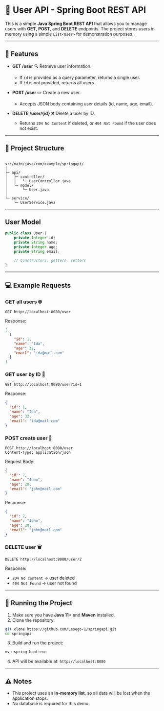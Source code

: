 # 🌟 User API - Spring Boot REST API

This is a simple **Java Spring Boot REST API** that allows you to manage users with **GET**, **POST**, and **DELETE** endpoints. The project stores users in memory using a simple `List<User>` for demonstration purposes.

---

## 🚀 Features

- **GET /user** 🔍
  Retrieve user information.  
  - If `id` is provided as a query parameter, returns a single user.
  - If `id` is not provided, returns all users.

- **POST /user** ✏️
  Create a new user.  
  - Accepts JSON body containing user details (id, name, age, email).

- **DELETE /user/{id}** ❌
  Delete a user by ID.  
  - Returns `204 No Content` if deleted, or `404 Not Found` if the user does not exist.

---

## 📁 Project Structure

```

src/main/java/com/example/springapi/
│
├─ api/
│   ├─ controller/
│   │   └─ UserController.java
│   └─ model/
│       └─ User.java
│
└─ service/
    └─ UserService.java

````

---

## User Model

```java
public class User {
    private Integer id;
    private String name;
    private Integer age;
    private String email;

    // Constructors, getters, setters
}
````

---

## 💻 Example Requests

### GET all users 🌐

```
GET http://localhost:8080/user
```

Response:

```json
[
  {
    "id": 1,
    "name": "Ida",
    "age": 32,
    "email": "ida@mail.com"
  }
]
```

### GET user by ID 🔎

```
GET http://localhost:8080/user?id=1
```

Response:

```json
{
  "id": 1,
  "name": "Ida",
  "age": 32,
  "email": "ida@mail.com"
}
```

### POST create user 📝

```
POST http://localhost:8080/user
Content-Type: application/json
```

Request Body:

```json
{
  "id": 2,
  "name": "John",
  "age": 28,
  "email": "john@mail.com"
}
```

Response:

```json
{
  "id": 2,
  "name": "John",
  "age": 28,
  "email": "john@mail.com"
}
```

### DELETE user 🗑️

```
DELETE http://localhost:8080/user/2
```

Response:

* `204 No Content` → user deleted
* `404 Not Found` → user not found

---

## 🏃 Running the Project

1. Make sure you have **Java 11+** and **Maven** installed.
2. Clone the repository:

```bash
git clone https://github.com/Lesego-1/springapi.git
cd springapi
```

3. Build and run the project:

```bash
mvn spring-boot:run
```

4. API will be available at: `http://localhost:8080`

---

## ⚠️ Notes

* This project uses an **in-memory list**, so all data will be lost when the application stops.
* No database is required for this demo.
